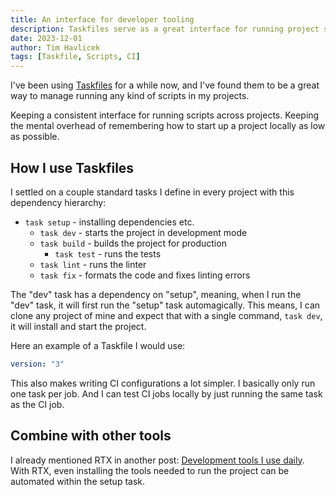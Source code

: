 ```yaml
---
title: An interface for developer tooling
description: Taskfiles serve as a great interface for running project scripts across projects and teams.
date: 2023-12-01
author: Tim Havlicek
tags: [Taskfile, Scripts, CI]
---
```


I've been using [Taskfiles](https://taskfile.dev) for a while now, and I've found them to be a great way to manage running any kind of scripts in my projects.

Keeping a consistent interface for running scripts across projects.
Keeping the mental overhead of remembering how to start up a project locally as low as possible.

## How I use Taskfiles

I settled on a couple standard tasks I define in every project with this dependency hierarchy:

- `task setup` - installing dependencies etc.
  - `task dev` - starts the project in development mode
  - `task build` - builds the project for production
    - `task test` - runs the tests
  - `task lint` - runs the linter
  - `task fix` - formats the code and fixes linting errors

The "dev" task has a dependency on "setup", meaning, when I run the "dev" task, it will first run the "setup" task automagically. This means, I can clone any project of mine and expect that with a single command, `task dev`, it will install and start the project.

Here an example of a Taskfile I would use:

```yaml
version: "3"
```

This also makes writing CI configurations a lot simpler. I basically only run one task per job.
And I can test CI jobs locally by just running the same task as the CI job.

## Combine with other tools

I already mentioned RTX in another post: [Development tools I use daily](/tools).
With RTX, even installing the tools needed to run the project can be automated within the setup task.
